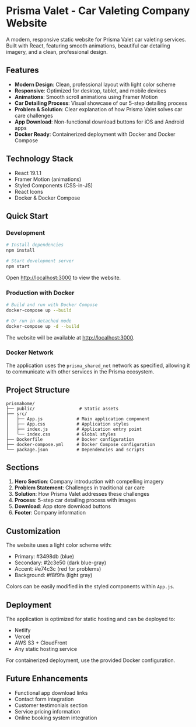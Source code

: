 # Prisma Valet - Car Valeting Company Website

A modern, responsive static website for Prisma Valet car valeting services. Built with React, featuring smooth animations, beautiful car detailing imagery, and a clean, professional design.

## Features

- **Modern Design**: Clean, professional layout with light color scheme
- **Responsive**: Optimized for desktop, tablet, and mobile devices
- **Animations**: Smooth scroll animations using Framer Motion
- **Car Detailing Process**: Visual showcase of our 5-step detailing process
- **Problem & Solution**: Clear explanation of how Prisma Valet solves car care challenges
- **App Download**: Non-functional download buttons for iOS and Android apps
- **Docker Ready**: Containerized deployment with Docker and Docker Compose

## Technology Stack

- React 19.1.1
- Framer Motion (animations)
- Styled Components (CSS-in-JS)
- React Icons
- Docker & Docker Compose

## Quick Start

### Development

```bash
# Install dependencies
npm install

# Start development server
npm start
```

Open [http://localhost:3000](http://localhost:3000) to view the website.

### Production with Docker

```bash
# Build and run with Docker Compose
docker-compose up --build

# Or run in detached mode
docker-compose up -d --build
```

The website will be available at [http://localhost:3000](http://localhost:3000).

### Docker Network

The application uses the `prisma_shared_net` network as specified, allowing it to communicate with other services in the Prisma ecosystem.

## Project Structure

```
prismahome/
├── public/                 # Static assets
├── src/
│   ├── App.js             # Main application component
│   ├── App.css            # Application styles
│   ├── index.js           # Application entry point
│   └── index.css          # Global styles
├── Dockerfile             # Docker configuration
├── docker-compose.yml     # Docker Compose configuration
└── package.json           # Dependencies and scripts
```

## Sections

1. **Hero Section**: Company introduction with compelling imagery
2. **Problem Statement**: Challenges in traditional car care
3. **Solution**: How Prisma Valet addresses these challenges
4. **Process**: 5-step car detailing process with images
5. **Download**: App store download buttons
6. **Footer**: Company information

## Customization

The website uses a light color scheme with:

- Primary: #3498db (blue)
- Secondary: #2c3e50 (dark blue-gray)
- Accent: #e74c3c (red for problems)
- Background: #f8f9fa (light gray)

Colors can be easily modified in the styled components within `App.js`.

## Deployment

The application is optimized for static hosting and can be deployed to:

- Netlify
- Vercel
- AWS S3 + CloudFront
- Any static hosting service

For containerized deployment, use the provided Docker configuration.

## Future Enhancements

- Functional app download links
- Contact form integration
- Customer testimonials section
- Service pricing information
- Online booking system integration
